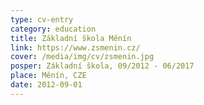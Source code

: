 ```yaml
---
type: cv-entry
category: education
title: Základní škola Měnín
link: https://www.zsmenin.cz/
cover: /media/img/cv/zsmenin.jpg
posper: Základní škola, 09/2012 - 06/2017
place: Měnín, CZE
date: 2012-09-01
---
```

